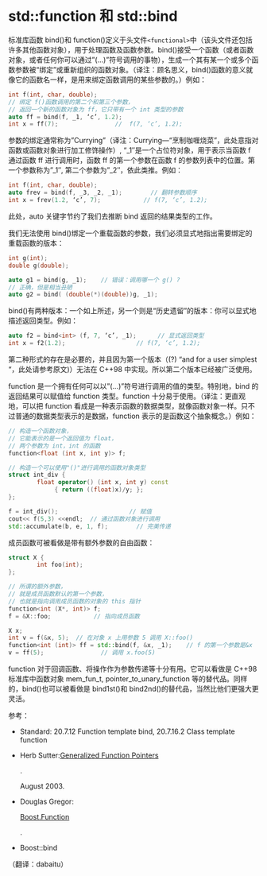 # std::function 和 std::bind

标准库函数 bind()和 function()定义于头文件`<functional>`中（该头文件还包括许多其他函数对象），用于处理函数及函数参数。bind()接受一个函数（或者函数对象，或者任何你可以通过”(…)”符号调用的事物），生成一个其有某一个或多个函数参数被“绑定”或重新组织的函数对象。（译注：顾名思义，bind()函数的意义就像它的函数名一样，是用来绑定函数调用的某些参数的。）例如：

```cpp
int f(int, char, double);
// 绑定 f()函数调用的第二个和第三个参数，
// 返回一个新的函数对象为 ff，它只带有一个 int 类型的参数
auto ff = bind(f, _1, ‘c’, 1.2);    
int x = ff(7);                //  f(7, ‘c’, 1.2); 
```

参数的绑定通常称为”Currying”（译注：Currying—“烹制咖喱烧菜”，此处意指对函数或函数对象进行加工修饰操作）, “_1″是一个占位符对象，用于表示当函数 f 通过函数 ff 进行调用时，函数 ff 的第一个参数在函数 f 的参数列表中的位置。第一个参数称为”_1″, 第二个参数为”_2″，依此类推。例如：

```cpp
int f(int, char, double);
auto frev = bind(f, _3, _2, _1);        // 翻转参数顺序
int x = frev(1.2, ‘c’, 7);            // f(7, ‘c’, 1.2); 
```

此处，auto 关键字节约了我们去推断 bind 返回的结果类型的工作。

我们无法使用 bind()绑定一个重载函数的参数，我们必须显式地指出需要绑定的重载函数的版本：

```cpp
int g(int);
double g(double);

auto g1 = bind(g, _1);    // 错误：调用哪一个 g() ?
// 正确，但是相当丑陋
auto g2 = bind( (double(*)(double))g, _1); 
```

bind()有两种版本：一个如上所述，另一个则是“历史遗留”的版本：你可以显式地描述返回类型。例如：

```cpp
auto f2 = bind<int> (f, 7, ‘c’, _1);      // 显式返回类型
int x = f2(1.2);                    // f(7, ‘c’, 1.2); 
```

第二种形式的存在是必要的，并且因为第一个版本（(?) “and for a user simplest “，此处请参考原文)）无法在 C++98 中实现。所以第二个版本已经被广泛使用。

function 是一个拥有任何可以以”(…)”符号进行调用的值的类型。特别地，bind 的返回结果可以赋值给 function 类型。function 十分易于使用。（译注：更直观地，可以把 function 看成是一种表示函数的数据类型，就像函数对象一样。只不过普通的数据类型表示的是数据，function 表示的是函数这个抽象概念。）例如：

```cpp
// 构造一个函数对象，
// 它能表示的是一个返回值为 float，
// 两个参数为 int，int 的函数
function<float (int x, int y)> f;   

// 构造一个可以使用"()"进行调用的函数对象类型
struct int_div {   
        float operator() (int x, int y) const
             { return ((float)x)/y; };
};

f = int_div();                    // 赋值
cout<< f(5,3) <<endl;  // 通过函数对象进行调用
std::accumulate(b, e, 1, f);        // 完美传递 
```

成员函数可被看做是带有额外参数的自由函数：

```cpp
struct X {
        int foo(int);
};

// 所谓的额外参数，
// 就是成员函数默认的第一个参数，
// 也就是指向调用成员函数的对象的 this 指针
function<int (X*, int)> f;   
f = &X::foo;            // 指向成员函数

X x;
int v = f(&x, 5);  // 在对象 x 上用参数 5 调用 X::foo()
function<int (int)> ff = std::bind(f, &x, _1);    // f 的第一个参数是&x
v = ff(5);                // 调用 x.foo(5) 
```

function 对于回调函数、将操作作为参数传递等十分有用。它可以看做是 C++98 标准库中函数对象 mem_fun_t, pointer_to_unary_function 等的替代品。同样的，bind()也可以被看做是 bind1st()和 bind2nd()的替代品，当然比他们更强大更灵活。

参考：

*   Standard: 20.7.12 Function template bind, 20.7.16.2 Class template function
*   Herb Sutter:[Generalized Function Pointers](http://www.ddj.com/article/printableArticle.jhtml;jsessionid=QQIFSNAIOYXN0QSNDLPSKHSCJUNN2JVN?articleID=184403746&dept_url=/cpp/)

    .

    August 2003.

*   Douglas Gregor:

    [Boost.Function](http://www.boost.org/doc/libs/1_38_0/doc/html/function.html)

    .

*   Boost::bind

（翻译：dabaitu）